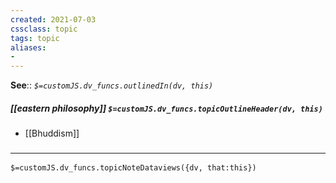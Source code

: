 ```yaml
---
created: 2021-07-03
cssclass: topic
tags: topic
aliases:
- 
---
```


**See**:: 
*`$=customJS.dv_funcs.outlinedIn(dv, this)`*

##### [[eastern philosophy]] `$=customJS.dv_funcs.topicOutlineHeader(dv, this)`

- [[Bhuddism]]


### <hr class="dataviews"/>

`$=customJS.dv_funcs.topicNoteDataviews({dv, that:this})`
